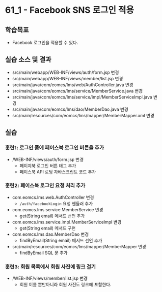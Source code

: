 # 61_1 - Facebook SNS 로그인 적용

## 학습목표

- Facebook 로그인을 적용할 수 있다.

## 실습 소스 및 결과

- src/main/webapp/WEB-INF/views/auth/form.jsp 변경
- src/main/webapp/WEB-INF/views/member/list.jsp 변경
- src/main/java/com/eomcs/lms/web/AuthController.java 변경
- src/main/java/com/eomcs/lms/service/MemberService.java 변경
- src/main/java/com/eomcs/lms/service/impl/MemberServiceImpl.java 변경
- src/main/java/com/eomcs/lms/dao/MemberDao.java 변경
- src/main/resources/com/eomcs/lms/mapper/MemberMapper.xml 변경

## 실습  

### 훈련1: 로그인 폼에 페이스북 로그인 버튼을 추가

- /WEB-INF/views/auth/form.jsp 변경
  - 페이지북 로그인 버튼 태그 추가
  - 페이스북 API 로딩 자바스크립트 코드 추가

### 훈련2: 페이스북 로그인 요청 처리 추가

- com.eomcs.lms.web.AuthController 변경
  - `/auth/facebookLogin` 요청 핸들러 추가
- com.eomcs.lms.service.MemberService 변경
  - get(String email) 메서드 선언 추가 
- com.eomcs.lms.service.impl.MemberServiceImpl 변경
  - get(String email) 메서드 구현
- com.eomcs.lms.dao.MemberDao 변경
  - findByEmail(String email) 메서드 선언 추가
- src/main/resources/com/eomcs/lms/mapper/MemberMapper 변경
  - findByEmail SQL 문 추가

### 훈련3: 회원 목록에서 회원 사진에 링크 걸기

- /WEB-INF/views/member/list.jsp 변경
  - 회원 이름 뿐만아니라 회원 사진도 링크에 포함한다.
  